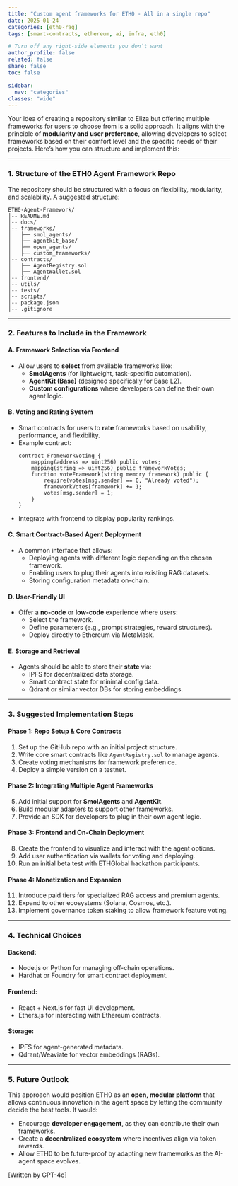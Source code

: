 ```yaml
---
title: "Custom agent frameworks for ETH0 - All in a single repo"
date: 2025-01-24
categories: [eth0-rag]
tags: [smart-contracts, ethereum, ai, infra, eth0]

# Turn off any right‐side elements you don’t want
author_profile: false
related: false
share: false
toc: false

sidebar:
  nav: "categories"
classes: "wide"
---
```


Your idea of creating a repository similar to Eliza but offering multiple frameworks for users to choose from is a solid approach. It aligns with the principle of **modularity and user preference**, allowing developers to select frameworks based on their comfort level and the specific needs of their projects. Here’s how you can structure and implement this:

---

### **1. Structure of the ETH0 Agent Framework Repo**

The repository should be structured with a focus on flexibility, modularity, and scalability. A suggested structure:

```
ETH0-Agent-Framework/
│-- README.md
│-- docs/
│-- frameworks/
│   ├── smol_agents/
│   ├── agentkit_base/
│   ├── open_agents/
│   ├── custom_frameworks/
│-- contracts/
│   ├── AgentRegistry.sol
│   ├── AgentWallet.sol
│-- frontend/
│-- utils/
│-- tests/
│-- scripts/
│-- package.json
│-- .gitignore
```

---

### **2. Features to Include in the Framework**

#### **A. Framework Selection via Frontend**
- Allow users to **select** from available frameworks like:
  - **SmolAgents** (for lightweight, task-specific automation).
  - **AgentKit (Base)** (designed specifically for Base L2).
  - **Custom configurations** where developers can define their own agent logic.

#### **B. Voting and Rating System**
- Smart contracts for users to **rate** frameworks based on usability, performance, and flexibility.
- Example contract:
  ```solidity
  contract FrameworkVoting {
      mapping(address => uint256) public votes;
      mapping(string => uint256) public frameworkVotes;
      function voteFramework(string memory framework) public {
          require(votes[msg.sender] == 0, "Already voted");
          frameworkVotes[framework] += 1;
          votes[msg.sender] = 1;
      }
  }
  ```
- Integrate with frontend to display popularity rankings.

#### **C. Smart Contract-Based Agent Deployment**
- A common interface that allows:
  - Deploying agents with different logic depending on the chosen framework.
  - Enabling users to plug their agents into existing RAG datasets.
  - Storing configuration metadata on-chain.

#### **D. User-Friendly UI**
- Offer a **no-code** or **low-code** experience where users:
  - Select the framework.
  - Define parameters (e.g., prompt strategies, reward structures).
  - Deploy directly to Ethereum via MetaMask.

#### **E. Storage and Retrieval**
- Agents should be able to store their **state** via:
  - IPFS for decentralized data storage.
  - Smart contract state for minimal config data.
  - Qdrant or similar vector DBs for storing embeddings.

---

### **3. Suggested Implementation Steps**

#### **Phase 1: Repo Setup & Core Contracts**
1. Set up the GitHub repo with an initial project structure.
2. Write core smart contracts like `AgentRegistry.sol` to manage agents.
3. Create voting mechanisms for framework preferen  ce.
4. Deploy a simple version on a testnet.

#### **Phase 2: Integrating Multiple Agent Frameworks**
5. Add initial support for **SmolAgents** and **AgentKit**.
6. Build modular adapters to support other frameworks.
7. Provide an SDK for developers to plug in their own agent logic.

#### **Phase 3: Frontend and On-Chain Deployment**
8. Create the frontend to visualize and interact with the agent options.
9. Add user authentication via wallets for voting and deploying.
10. Run an initial beta test with ETHGlobal hackathon participants.

#### **Phase 4: Monetization and Expansion**
11. Introduce paid tiers for specialized RAG access and premium agents.
12. Expand to other ecosystems (Solana, Cosmos, etc.).
13. Implement governance token staking to allow framework feature voting.

---

### **4. Technical Choices**

#### **Backend:**
- Node.js or Python for managing off-chain operations.
- Hardhat or Foundry for smart contract deployment.

#### **Frontend:**
- React + Next.js for fast UI development.
- Ethers.js for interacting with Ethereum contracts.

#### **Storage:**
- IPFS for agent-generated metadata.
- Qdrant/Weaviate for vector embeddings (RAGs).

---

### **5. Future Outlook**

This approach would position ETH0 as an **open, modular platform** that allows continuous innovation in the agent space by letting the community decide the best tools. It would:

- Encourage **developer engagement**, as they can contribute their own frameworks.
- Create a **decentralized ecosystem** where incentives align via token rewards.
- Allow ETH0 to be future-proof by adapting new frameworks as the AI-agent space evolves.

[Written by GPT-4o]